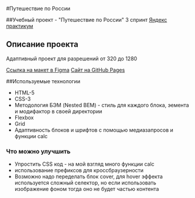 #Путешествие по России

##Учебный проект - "Путешествие по России" 3 спринт [Яндекс практикум](https://practicum.yandex.ru/)

## Описание проекта

Адаптивный проект для разрешений от 320 до 1280

[Ссылка на макет в Figma](https://www.figma.com/file/5S2WSbEFL6awjVWJ0NWL8Q/Sprint-3_-Russia-_-desktop-mobile?node-id=28503%3A0)
[Сайт на GitHub Pages](https://iwango.github.io/russian-travel/)

##Используемые технологии
* HTML-5
* CSS-3
* Методология БЭМ (Nested BEM) - стиль для каждого блока, эемента и модифактор в своей директории
* Flexbox
* Grid
* Адаптивность блоков и шрифтов с помощью медиазапросов и функции calc
### Что можно улучшить

* Упростить CSS код - на мой взгляд много функции calc
* использование префиксов для кроссбраузерности
* Возможно надо переделать блок cover, для hover эффекта используется сложный селектор, но если использовать изображение фоном тогда оно не будет частью контента

